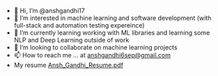 - 👋 Hi, I’m @anshgandhi17
- 👀 I’m interested in machine learning and software development (with full-stack and automation testing expereince) 
- 🌱 I’m currently learning working with ML libraries and learning some NLP and Deep Learning outside of work
- 💞️ I’m looking to collaborate on machine learning projects
- 📫 How to reach me ... at anshgandhi6sep@gmail.com
- My resume [Ansh_Gandhi_Resume.pdf](Ansh_Gandhi_Resume_Summer_2025.pdf)

<!---
anshgandhi17/anshgandhi17 is a ✨ special ✨ repository because its `README.md` (this file) appears on your GitHub profile.
You can click the Preview link to take a look at your changes.
--->
